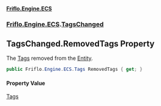 #### [Friflo.Engine.ECS](index.md 'index')
### [Friflo.Engine.ECS](Friflo.Engine.ECS.md 'Friflo.Engine.ECS').[TagsChanged](TagsChanged.md 'Friflo.Engine.ECS.TagsChanged')

## TagsChanged.RemovedTags Property

The [Tags](Tags.md 'Friflo.Engine.ECS.Tags') removed from the [Entity](TagsChanged.Entity.md 'Friflo.Engine.ECS.TagsChanged.Entity').

```csharp
public Friflo.Engine.ECS.Tags RemovedTags { get; }
```

#### Property Value
[Tags](Tags.md 'Friflo.Engine.ECS.Tags')